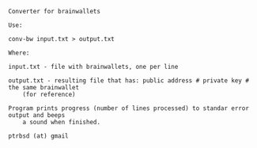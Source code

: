 	Converter for brainwallets

	Use:

	conv-bw input.txt > output.txt

	Where:

	input.txt - file with brainwallets, one per line

	output.txt - resulting file that has: public address # private key # the same brainwallet
		(for reference)

	Program prints progress (number of lines processed) to standar error output and beeps
		a sound when finished.

	ptrbsd (at) gmail
